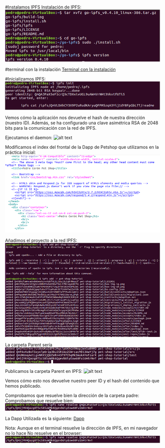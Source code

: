 #Instalamos IPFS
Instalación de IPFS:
![alt text](https://github.com/PedroCCBlck/Dise-o-y-desarrollo/blob/master/PEC%202/Ejercicio%202/PFS_.png "Instalación de IPFS")

#terminal con la instalación
[Terminal con la instalación](https://github.com/PedroCCBlck/Dise-o-y-desarrollo/blob/master/PEC%202/Ejercicio%202/Instalacion%20IPFS)

#Inicializamos IPFS:
![alt text](https://github.com/PedroCCBlck/Dise-o-y-desarrollo/blob/master/PEC%202/Ejercicio%202/init%20IPFS.png "Init de IPFS")

Vemos cómo la aplicación nos devuelve el hash de nuestra dirección (nuestro ID). Además, se ha configurado una clave asimétrica RSA de 2048 bits para la comunicación con la red de IPFS.

Ejecutamos el daemon:
![alt text](https://github.com/PedroCCBlck/Dise-o-y-desarrollo/blob/master/PEC%202/Ejercicio%202/ejecuci%C3%B3n%20de%20daemon.png "Ejecución de daemon")

Modificamos el index del frontal de la Dapp de Petshop que utilizamos en la práctica inicial:
![alt text](https://github.com/PedroCCBlck/Dise-o-y-desarrollo/blob/master/PEC%202/Ejercicio%202/index_mod.png "Modificación de index")

Añadimos el proyecto a la red IPFS:
![alt text](https://github.com/PedroCCBlck/Dise-o-y-desarrollo/blob/master/PEC%202/Ejercicio%202/add%20ipfs__.png "Add to IPFS")

La carpeta Parent sería
![alt text](https://github.com/PedroCCBlck/Dise-o-y-desarrollo/blob/master/PEC%202/Ejercicio%202/carpeta%20Parent.png "Parent folder")

Publicamos la carpeta Parent en IPFS:
![alt text](https://github.com/PedroCCBlck/Dise-o-y-desarrollo/blob/master/PEC%202/Ejercicio%202/publicaci%C3%B3n_last.png "Publish to IPFS")

Vemos cómo esto nos devuelve nuestro peer ID y el hash del contenido que hemos publicado.

Comprobamos que resuelve bien la dirección de la carpeta padre:
Comprobamos que resuelve bien:
![alt text](https://github.com/PedroCCBlck/Dise-o-y-desarrollo/blob/master/PEC%202/Ejercicio%202/resolve_last.png "Resolve")

La Dapp Utilizada es la siguiente:
[Dapp](https://github.com/PedroCCBlck/Dise-o-y-desarrollo/blob/master/PEC%202/Ejercicio%202/pet-shop-tutorial%20(copia).tar.gz)

Nota: Aunque en el terminal resuelve la dirección de IPFS, en mi navegador no lo hace 
No resuelve en el browser:
![alt text](https://github.com/PedroCCBlck/Dise-o-y-desarrollo/blob/master/PEC%202/Ejercicio%202/resolve_last.png "Resolve")
